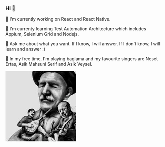 ### Hi  👋

🔭 I'm currently working on React and React Native. 

🌱 I'm currenty learning Test Automation Architecture which includes Appium, Selenium Grid and Nodejs. 

💬 Ask me about what you want. If I know, I will answer. If I don't know, I will learn and answer :)

:musical_score: In my free time, I'm playing baglama and my favourite singers are Neset Ertas, Asik Mahsuni Serif and Asik Veysel.

![GitHub Logo](/nesetmahsuniasik.jpeg)
